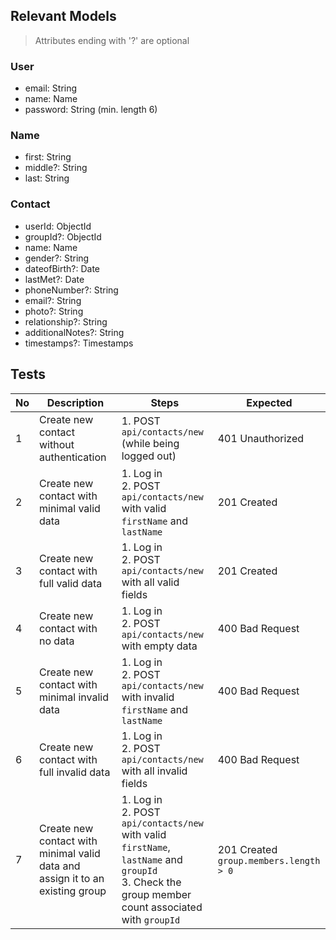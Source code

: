 ## Relevant Models
> Attributes ending with '?' are optional
### User
* email: String
* name: Name
* password: String (min. length 6)

### Name
* first: String
* middle?: String
* last: String

### Contact
* userId: ObjectId
* groupId?: ObjectId
* name: Name
* gender?: String
* dateofBirth?: Date
* lastMet?: Date
* phoneNumber?: String
* email?: String
* photo?: String
* relationship?: String
* additionalNotes?: String
* timestamps?: Timestamps

## Tests
| No  | Description                                                                   | Steps                                                                                                                                                 | Expected                                  |
| --- | ----------------------------------------------------------------------------- | ----------------------------------------------------------------------------------------------------------------------------------------------------- | ----------------------------------------- |
| 1   | Create new contact without authentication                                     | 1. POST `api/contacts/new` (while being logged out)                                                                                                   | 401 Unauthorized                          |
| 2   | Create new contact with minimal valid data                                    | 1. Log in<br>2. POST `api/contacts/new` with valid `firstName` and `lastName`                                                                         | 201 Created                               |
| 3   | Create new contact with full valid data                                       | 1. Log in<br>2. POST `api/contacts/new` with all valid fields                                                                                         | 201 Created                               |
| 4   | Create new contact with no data                                               | 1. Log in<br>2. POST `api/contacts/new` with empty data                                                                                               | 400 Bad Request                           |
| 5   | Create new contact with minimal invalid data                                  | 1. Log in<br>2. POST `api/contacts/new` with invalid `firstName` and `lastName`                                                                       | 400 Bad Request                           |
| 6   | Create new contact with full invalid data                                     | 1. Log in<br>2. POST `api/contacts/new` with all invalid fields                                                                                       | 400 Bad Request                           |
| 7   | Create new contact with minimal valid data and assign it to an existing group | 1. Log in<br>2. POST `api/contacts/new` with valid `firstName`, `lastName` and `groupId`<br>3. Check the group member count associated with `groupId` | 201 Created<br>`group.members.length > 0` |